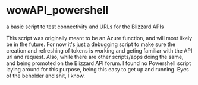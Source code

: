 # wowAPI_powershell
a basic script to test connectivity and URLs for the Blizzard APIs

This script was originally meant to be an Azure function, and will most likely be in the future. 
For now it's just a debugging script to make sure the creation and refreshing of tokens is working and geting familiar with the API url and request.
Also, while there are other scripts/apps doing the same, and being promoted on the Blizzard API forum. I found no Powershell script
laying around for this purpose, being this easy to get up and running. Eyes of the beholder and shit, I know.
